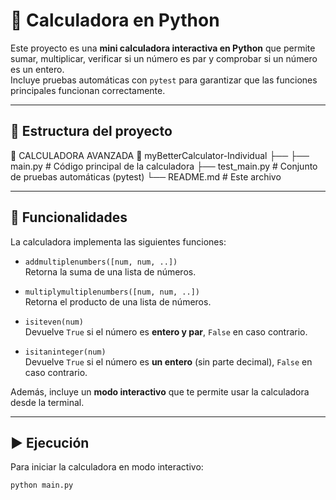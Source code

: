 # 🧮 Calculadora en Python

Este proyecto es una **mini calculadora interactiva en Python** que permite sumar, multiplicar, verificar si un número es par y comprobar si un número es un entero.  
Incluye pruebas automáticas con `pytest` para garantizar que las funciones principales funcionan correctamente.

---

## 📂 Estructura del proyecto

📂 CALCULADORA AVANZADA
  📂 myBetterCalculator-Individual
  ├── 
  ├── main.py # Código principal de la calculadora
  ├── test_main.py # Conjunto de pruebas automáticas (pytest)
  └── README.md # Este archivo


---

## 🚀 Funcionalidades

La calculadora implementa las siguientes funciones:

- `addmultiplenumbers([num, num, ..])`  
  Retorna la suma de una lista de números.  

- `multiplymultiplenumbers([num, num, ..])`  
  Retorna el producto de una lista de números.  

- `isiteven(num)`  
  Devuelve `True` si el número es **entero y par**, `False` en caso contrario.  

- `isitaninteger(num)`  
  Devuelve `True` si el número es **un entero** (sin parte decimal), `False` en caso contrario.  

Además, incluye un **modo interactivo** que te permite usar la calculadora desde la terminal.

---

## ▶️ Ejecución

Para iniciar la calculadora en modo interactivo:

```bash
python main.py
